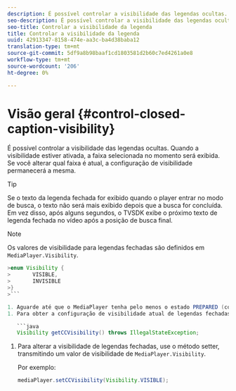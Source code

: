 ```yaml
---
description: É possível controlar a visibilidade das legendas ocultas. Quando a visibilidade estiver ativada, a faixa selecionada no momento será exibida. Se você alterar qual faixa é atual, a configuração de visibilidade permanecerá a mesma.
seo-description: É possível controlar a visibilidade das legendas ocultas. Quando a visibilidade estiver ativada, a faixa selecionada no momento será exibida. Se você alterar qual faixa é atual, a configuração de visibilidade permanecerá a mesma.
seo-title: Controlar a visibilidade da legenda
title: Controlar a visibilidade da legenda
uuid: 42913347-8158-474e-aa3c-ba4d38baba12
translation-type: tm+mt
source-git-commit: 5df9a8b98baaf1cd1803581d2b60c7ed4261a0e8
workflow-type: tm+mt
source-wordcount: '206'
ht-degree: 0%

---
```



# Visão geral {#control-closed-caption-visibility}

É possível controlar a visibilidade das legendas ocultas. Quando a visibilidade estiver ativada, a faixa selecionada no momento será exibida. Se você alterar qual faixa é atual, a configuração de visibilidade permanecerá a mesma.

>[!TIP]
>
>Se o texto da legenda fechada for exibido quando o player entrar no modo de busca, o texto não será mais exibido depois que a busca for concluída. Em vez disso, após alguns segundos, o TVSDK exibe o próximo texto de legenda fechada no vídeo após a posição de busca final.

>[!NOTE]
>
>Os valores de visibilidade para legendas fechadas são definidos em `MediaPlayer.Visibility`.
>
>
```java
>enum Visibility { 
>       VISIBLE,  
>       INVISIBLE 
>}
>```

1. Aguarde até que o MediaPlayer tenha pelo menos o estado PREPARED (consulte [Aguardar um estado válido](../../../tvsdk-1.4-for-android/ui-configure/android-1.4-ui-state-prepared-wait-for.md)).
1. Para obter a configuração de visibilidade atual de legendas fechadas, use o método getter no MediaPlayer, que retorna um valor de visibilidade.

   ```java
   Visibility getCCVisibility() throws IllegalStateException;
   ```

1. Para alterar a visibilidade de legendas fechadas, use o método setter, transmitindo um valor de visibilidade de `MediaPlayer.Visibility`.

   Por exemplo:

   ```java
   mediaPlayer.setCCVisibility(Visibility.VISIBLE);
   ```

